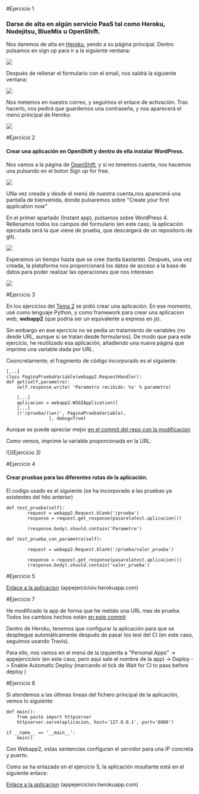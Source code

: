 #Ejercicio 1
### Darse de alta en algún servicio PaaS tal como Heroku, Nodejitsu, BlueMix u OpenShift.

Nos daremos de alta en [Heroku](https://www.heroku.com), yendo a su página principal. Dentro pulsamos en sign up para ir a la siguiente ventana:

![](REGISTRO_HEROKU_1.png)

Después de rellenar el formulario con el email, nos saldrá la siguiente ventana:

![](REGISTRO_HEROKU_2.png)

Nos metemos en nuestro correo, y seguimos el enlace de activación. Tras hacerlo, nos pedirá que guardemos una contraseña, y nos aparecerá el menú principal de Heroku:

![](REGISTRO_HEROKU_3.png)

#Ejercicio 2

#### Crear una aplicación en OpenShift y dentro de ella instalar WordPress.

Nos vamos a la página de [OpenShift](https://www.openshift.com/), y si no tenemos cuenta, nos hacemos una pulsando en el boton Sign up for free.

![](Ej3_1.png)

UNa vez creada y desde el menú de nuestra cuenta,nos aparecerá una pantalla de bienvenida, donde pulsaremos sobre "Create your first application now"

En el primer apartado (Instant app), pulsamos sobre WordPress 4. Rellenamos todos los campos del formulario (en este caso, la aplicación ejecutada será la que viene de prueba, que descargará de un repositorio de git).

![](ejercicio2)

Esperamos un tiempo hasta que se cree (tarda bastante). Después, una vez creada, la plataforma nos proporcionará los datos de acceso a la base de datos para poder realizar las operaciones que nos interesen

![](ejercicio2_1)


#Ejercicio 3

En los ejercicios del [Tema 2](https://github.com/JJ/IV-2015-16/blob/master/ejercicios/JoseAntonioGonzalez/Tema2.md) se pidió crear una aplicación. En ese momento, usé como lenguaje Python, y como framework para crear una aplicacion web, **webapp2** (que podría ser un equivalente a express en js). 

Sin embargo en ese ejercicio no se pedía un tratamiento de variables (no desde URL, aunque si se tratan desde formularios). De modo que para este ejercicio, he reutilizado esa aplicación, añadiendo una nueva página que imprime una variable dada por URL.

Cooncretamente, el fragmento de código incorporado es el siguiente:

	[...]
    class PaginaPruebaVariable(webapp2.RequestHandler):
    def get(self,parametro):
        self.response.write( 'Parametro recibido: %s' % parametro)
        
        [...]
        aplicacion = webapp2.WSGIApplication([
        [...]
        (r'/prueba/(\w+)', PaginaPruebaVariable),
					], debug=True)
        
        
Aunque se puede apreciar mejor [en el commit del repo con la modificacion](https://github.com/JA-Gonz/appEjercicioIV/commit/d1f0b16f1d345d7ebb1421e976358996939d59c9)

Como vemos, imprime la variable proporcionada en la URL:

![](Ejercicio 3)
    
#Ejercicio 4

#### Crear pruebas para las diferentes rutas de la aplicación. 

El codigo usado es el siguiente (se ha incorporado a las pruebas ya existentes del hito anterior)

	def test_prueba(self):
            request = webapp2.Request.blank('/prueba')
            response = request.get_response(pasarelatest.aplicacion())

            (response.body).should.contain('Parametro')

	def test_prueba_con_parametro(self):

            request = webapp2.Request.blank('/prueba/valor_prueba')

            response = request.get_response(pasarelatest.aplicacion())
            (response.body).should.contain('valor_prueba')

#Ejercicio 5

[Enlace a la aplicacion](appejercicioiv.herokuapp.com) (appejercicioiv.herokuapp.com)
            
#Ejercicio 7

He modificado la app de forma que he metido una URL mas de prueba. Todos los cambios hechos están [en este commit](https://github.com/JA-Gonz/appEjercicioIV/commit/6c08ca76aacbae42e3bce076713f85cd73bd1fa8)

Dentro de Heroku, tenemos que configurar la aplicación para que se despliegue automáticamente después de pasar los test del CI (en este caso, seguimos usando Travis).

Para ello, nos vamos en el menú de la izquierda a "Personal Apps" -> appejercicioiv (en este caso, pero aqui sale el nombre de la app) -> Deploy -> Enable Automatic Deploy (marcando el tick de Wait for CI to pass before deploy )

#Ejercicio 8

Si atendemos a las últimas lineas del fichero principal de la aplicación, vemos lo siguiente:

	def main():
    	from paste import httpserver
   		httpserver.serve(aplicacion, host='127.0.0.1', port='8080')

	if __name__ == '__main__':
    	main()
    
Con Webapp2, estas sentencias configuran el servidor para una IP concreta y puerto.

Como se ha enlazado en el ejercicio 5, la aplicación resultante está en el siguiente enlace:

[Enlace a la aplicacion](appejercicioiv.herokuapp.com) (appejercicioiv.herokuapp.com)